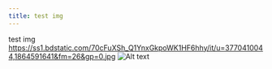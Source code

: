 ```yaml
---
title: test img
---
```

test img
https://ss1.bdstatic.com/70cFuXSh_Q1YnxGkpoWK1HF6hhy/it/u=3770410044,1864591641&fm=26&gp=0.jpg
![Alt text](https://ss1.bdstatic.com/70cFuXSh_Q1YnxGkpoWK1HF6hhy/it/u=3770410044,1864591641&fm=26&gp=0.jpg "optional title")